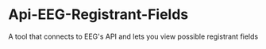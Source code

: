 # Api-EEG-Registrant-Fields
A tool that connects to EEG's API and lets you view possible registrant fields

